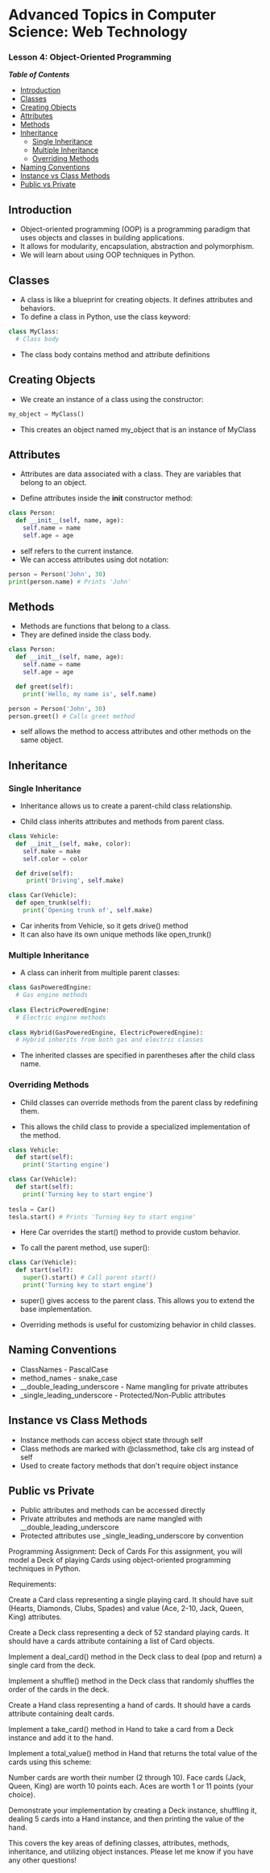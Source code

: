 # Advanced Topics in Computer Science: Web Technology
### Lesson 4: Object-Oriented Programming

***Table of Contents***

- [Introduction](#introduction)
- [Classes](#classes)
- [Creating Objects](#creating-objects)  
- [Attributes](#attributes)
- [Methods](#methods)
- [Inheritance](#inheritance)
  - [Single Inheritance](#single-inheritance)
  - [Multiple Inheritance](#multiple-inheritance) 
  - [Overriding Methods](#overriding-methods)
- [Naming Conventions](#naming-conventions) 
- [Instance vs Class Methods](#instance-vs-class-methods)
- [Public vs Private](#public-vs-private)

## Introduction

- Object-oriented programming (OOP) is a programming paradigm that uses objects and classes in building applications.  
- It allows for modularity, encapsulation, abstraction and polymorphism.
- We will learn about using OOP techniques in Python.

## Classes  

- A class is like a blueprint for creating objects. It defines attributes and behaviors.
- To define a class in Python, use the class keyword:

```python
class MyClass:
  # Class body
```

- The class body contains method and attribute definitions

## Creating Objects

- We create an instance of a class using the constructor:

```python
my_object = MyClass() 
```

- This creates an object named my_object that is an instance of MyClass

## Attributes  

- Attributes are data associated with a class. They are variables that belong to an object.

- Define attributes inside the __init__ constructor method:

```python
class Person:
  def __init__(self, name, age):
    self.name = name
    self.age = age
```   

- self refers to the current instance.
- We can access attributes using dot notation:

```python  
person = Person('John', 30)
print(person.name) # Prints 'John'
```

## Methods

- Methods are functions that belong to a class.
- They are defined inside the class body. 

```python
class Person:
  def __init__(self, name, age):
    self.name = name
    self.age = age

  def greet(self):
    print('Hello, my name is', self.name)

person = Person('John', 30)  
person.greet() # Calls greet method
```

- self allows the method to access attributes and other methods on the same object.

## Inheritance

### Single Inheritance

- Inheritance allows us to create a parent-child class relationship.

- Child class inherits attributes and methods from parent class.

```python
class Vehicle:
  def __init__(self, make, color):
    self.make = make
    self.color = color

  def drive(self):
     print('Driving', self.make) 

class Car(Vehicle):
  def open_trunk(self):
    print('Opening trunk of', self.make) 
```

- Car inherits from Vehicle, so it gets drive() method
- It can also have its own unique methods like open_trunk()

### Multiple Inheritance

- A class can inherit from multiple parent classes:

```python
class GasPoweredEngine:
  # Gas engine methods
  
class ElectricPoweredEngine:
  # Electric engine methods
  
class Hybrid(GasPoweredEngine, ElectricPoweredEngine):
  # Hybrid inherits from both gas and electric classes  
```

- The inherited classes are specified in parentheses after the child class name.

### Overriding Methods 

- Child classes can override methods from the parent class by redefining them.

- This allows the child class to provide a specialized implementation of the method.

```python
class Vehicle:
  def start(self): 
    print('Starting engine')

class Car(Vehicle):
  def start(self):
    print('Turning key to start engine')
  
tesla = Car()
tesla.start() # Prints 'Turning key to start engine'
```

- Here Car overrides the start() method to provide custom behavior. 

- To call the parent method, use super():

```python 
class Car(Vehicle):
  def start(self):
    super().start() # Call parent start()  
    print('Turning key to start engine')
```

- super() gives access to the parent class. This allows you to extend the base implementation.

- Overriding methods is useful for customizing behavior in child classes.

## Naming Conventions

- ClassNames - PascalCase  
- method_names - snake_case
- __double_leading_underscore - Name mangling for private attributes
- _single_leading_underscore - Protected/Non-Public attributes

## Instance vs Class Methods

- Instance methods can access object state through self
- Class methods are marked with @classmethod, take cls arg instead of self
- Used to create factory methods that don't require object instance

## Public vs Private 

- Public attributes and methods can be accessed directly
- Private attributes and methods are name mangled with __double_leading_underscore  
- Protected attributes use _single_leading_underscore by convention

Programming Assignment: Deck of Cards
For this assignment, you will model a Deck of playing Cards using object-oriented programming techniques in Python.

Requirements:

Create a Card class representing a single playing card. It should have suit (Hearts, Diamonds, Clubs, Spades) and value (Ace, 2-10, Jack, Queen, King) attributes.

Create a Deck class representing a deck of 52 standard playing cards. It should have a cards attribute containing a list of Card objects.

Implement a deal_card() method in the Deck class to deal (pop and return) a single card from the deck.

Implement a shuffle() method in the Deck class that randomly shuffles the order of the cards in the deck.

Create a Hand class representing a hand of cards. It should have a cards attribute containing dealt cards.

Implement a take_card() method in Hand to take a card from a Deck instance and add it to the hand.

Implement a total_value() method in Hand that returns the total value of the cards using this scheme:

Number cards are worth their number (2 through 10). Face cards (Jack, Queen, King) are worth 10 points each. Aces are worth 1 or 11 points (your choice).

Demonstrate your implementation by creating a Deck instance, shuffling it, dealing 5 cards into a Hand instance, and then printing the value of the hand.

This covers the key areas of defining classes, attributes, methods, inheritance, and utilizing object instances. Please let me know if you have any other questions!